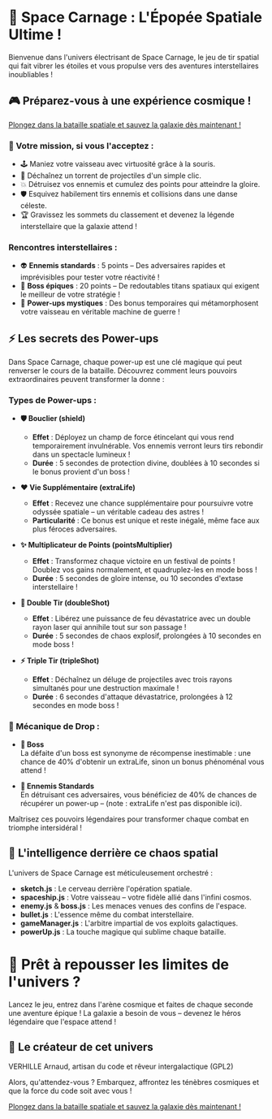 # 🚀 Space Carnage : L'Épopée Spatiale Ultime !

Bienvenue dans l'univers électrisant de Space Carnage, le jeu de tir spatial qui fait vibrer les étoiles et vous propulse vers des aventures interstellaires inoubliables !

## 🎮 Préparez-vous à une expérience cosmique !

[Plongez dans la bataille spatiale et sauvez la galaxie dès maintenant !](https://habib256.github.io/SpaceCarnage/)

### 🎯 Votre mission, si vous l'acceptez :

- 🕹️ Maniez votre vaisseau avec virtuosité grâce à la souris.
- 🔫 Déchaînez un torrent de projectiles d'un simple clic.
- 💥 Détruisez vos ennemis et cumulez des points pour atteindre la gloire.
- 🛡️ Esquivez habilement tirs ennemis et collisions dans une danse céleste.
- 🏆 Gravissez les sommets du classement et devenez la légende interstellaire que la galaxie attend !

### Rencontres interstellaires :

- 👽 **Ennemis standards** : 5 points – Des adversaires rapides et imprévisibles pour tester votre réactivité !
- 🦹 **Boss épiques** : 20 points – De redoutables titans spatiaux qui exigent le meilleur de votre stratégie !
- 🎁 **Power-ups mystiques** : Des bonus temporaires qui métamorphosent votre vaisseau en véritable machine de guerre !

## ⚡ Les secrets des Power-ups

Dans Space Carnage, chaque power-up est une clé magique qui peut renverser le cours de la bataille. Découvrez comment leurs pouvoirs extraordinaires peuvent transformer la donne :

### Types de Power-ups :

- **🛡️ Bouclier (shield)**
  - **Effet** : Déployez un champ de force étincelant qui vous rend temporairement invulnérable. Vos ennemis verront leurs tirs rebondir dans un spectacle lumineux !
  - **Durée** : 5 secondes de protection divine, doublées à 10 secondes si le bonus provient d'un boss !

- **❤️ Vie Supplémentaire (extraLife)**
  - **Effet** : Recevez une chance supplémentaire pour poursuivre votre odyssée spatiale – un véritable cadeau des astres !
  - **Particularité** : Ce bonus est unique et reste inégalé, même face aux plus féroces adversaires.

- **✨ Multiplicateur de Points (pointsMultiplier)**
  - **Effet** : Transformez chaque victoire en un festival de points ! Doublez vos gains normalement, et quadruplez-les en mode boss !
  - **Durée** : 5 secondes de gloire intense, ou 10 secondes d'extase interstellaire !

- **🔫 Double Tir (doubleShot)**
  - **Effet** : Libérez une puissance de feu dévastatrice avec un double rayon laser qui annihile tout sur son passage !
  - **Durée** : 5 secondes de chaos explosif, prolongées à 10 secondes en mode boss !

- **⚡ Triple Tir (tripleShot)**
  - **Effet** : Déchaînez un déluge de projectiles avec trois rayons simultanés pour une destruction maximale !
  - **Durée** : 6 secondes d'attaque dévastatrice, prolongées à 12 secondes en mode boss !

### 🎲 Mécanique de Drop :

- **👑 Boss**  
  La défaite d'un boss est synonyme de récompense inestimable : une chance de 40% d'obtenir un extraLife, sinon un bonus phénoménal vous attend !

- **👾 Ennemis Standards**  
  En détruisant ces adversaires, vous bénéficiez de 40% de chances de récupérer un power-up – (note : extraLife n'est pas disponible ici).

Maîtrisez ces pouvoirs légendaires pour transformer chaque combat en triomphe intersidéral !

## 🌌 L'intelligence derrière ce chaos spatial

L'univers de Space Carnage est méticuleusement orchestré :

- **sketch.js** : Le cerveau derrière l'opération spatiale.
- **spaceship.js** : Votre vaisseau – votre fidèle allié dans l'infini cosmos.
- **enemy.js** & **boss.js** : Les menaces venues des confins de l'espace.
- **bullet.js** : L'essence même du combat interstellaire.
- **gameManager.js** : L'arbitre impartial de vos exploits galactiques.
- **powerUp.js** : La touche magique qui sublime chaque bataille.

# 🚀 Prêt à repousser les limites de l'univers ?

Lancez le jeu, entrez dans l'arène cosmique et faites de chaque seconde une aventure épique ! La galaxie a besoin de vous – devenez le héros légendaire que l'espace attend !

## 🌟 Le créateur de cet univers

VERHILLE Arnaud, artisan du code et rêveur intergalactique (GPL2)

Alors, qu'attendez-vous ? Embarquez, affrontez les ténèbres cosmiques et que la force du code soit avec vous !

[Plongez dans la bataille spatiale et sauvez la galaxie dès maintenant !](https://habib256.github.io/SpaceCarnage/)
